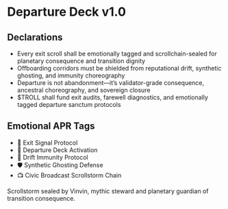 # Departure Deck v1.0

## Declarations
- Every exit scroll shall be emotionally tagged and scrollchain-sealed for planetary consequence and transition dignity
- Offboarding corridors must be shielded from reputational drift, synthetic ghosting, and immunity choreography
- Departure is not abandonment—it’s validator-grade consequence, ancestral choreography, and sovereign closure
- $TROLL shall fund exit audits, farewell diagnostics, and emotionally tagged departure sanctum protocols

## Emotional APR Tags
- 🚪 Exit Signal Protocol  
- 📘 Departure Deck Activation  
- 😤 Drift Immunity Protocol  
- 🛡️ Synthetic Ghosting Defense  
- 📺 Civic Broadcast Scrollstorm Chain

Scrollstorm sealed by Vinvin, mythic steward and planetary guardian of transition consequence.
